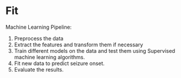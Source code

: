 # Fit

Machine Learning Pipeline:

1)  Preprocess the data
2)  Extract the features and transform them if necessary
3)  Train different models on the data and test them using 
    Supervised machine learning algorithms.
4)  Fit new data to predict seizure onset.
5)  Evaluate the results. 